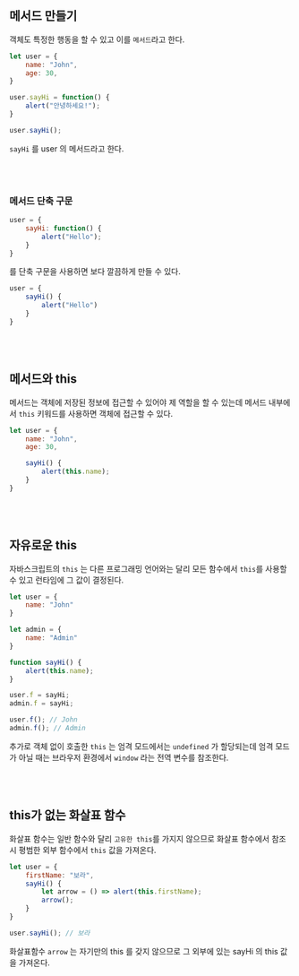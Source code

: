## 메서드 만들기
객체도 특정한 행동을 할 수 있고 이를 `메서드`라고 한다.

```javascript
let user = {
    name: "John",
    age: 30,
}

user.sayHi = function() {
    alert("안녕하세요!");
}

user.sayHi();
```
`sayHi` 를 user 의 메서드라고 한다.

<br></br>

### 메서드 단축 구문
```javascript
user = {
    sayHi: function() {
        alert("Hello");
    }
}
```
를 단축 구문을 사용하면 보다 깔끔하게 만들 수 있다.

```javascript
user = {
    sayHi() {
        alert("Hello")
    }
}
```

<br></br>

## 메서드와 this
메서드는 객체에 저장된 정보에 접근할 수 있어야 제 역할을 할 수 있는데 메서드 내부에서 `this` 키워드를 사용하면 객체에 접근할 수 있다.

```javascript
let user = {
    name: "John",
    age: 30,

    sayHi() {
        alert(this.name);
    }
}
```

<br></br>

## 자유로운 this
자바스크립트의 `this` 는 다른 프로그래밍 언어와는 달리 모든 함수에서 `this`를 사용할 수 있고 런타임에 그 값이 결정된다.

```javascript
let user = {
    name: "John"
}

let admin = {
    name: "Admin"
}

function sayHi() {
    alert(this.name);
}

user.f = sayHi;
admin.f = sayHi;

user.f(); // John
admin.f(); // Admin
```

추가로 객체 없이 호출한 `this` 는 엄격 모드에서는 `undefined` 가 할당되는데 엄격 모드가 아닐 때는 브라우저 환경에서 `window` 라는 전역 변수를 참조한다.

<br></br>

## this가 없는 화살표 함수
화살표 함수는 일반 함수와 달리 `고유한 this`를 가지지 않으므로 화살표 함수에서 참조시 평범한 외부 함수에서 `this` 값을 가져온다.

```javascript
let user = {
    firstName: "보라",
    sayHi() {
        let arrow = () => alert(this.firstName);
        arrow();
    }
}

user.sayHi(); // 보라
```

화살표함수 `arrow` 는 자기만의 this 를 갖지 않으므로 그 외부에 있는 sayHi 의 this 값을 가져온다.